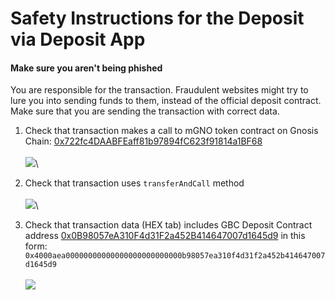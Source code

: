 # Safety Instructions for the Deposit via Deposit App

#### Make sure you aren't being phished

You are responsible for the transaction. Fraudulent websites might try to lure you into sending funds to them, instead of the official deposit contract. Make sure that you are sending the transaction with correct data.

1. Check that transaction makes a call to mGNO token contract on Gnosis Chain: [0x722fc4DAABFEaff81b97894fC623f91814a1BF68](https://blockscout.com/xdai/mainnet/address/0x722fc4DAABFEaff81b97894fC623f91814a1BF68/transactions)\
   \
   &#x20;![](../../.gitbook/assets/MM\_1.png)\

2. Check that transaction uses `transferAndCall` method\
   \
   &#x20;![](../../.gitbook/assets/MM\_2.png)\

3. Check that transaction data (HEX tab) includes GBC Deposit Contract address [0x0B98057eA310F4d31F2a452B414647007d1645d9](https://blockscout.com/xdai/mainnet/address/0x0B98057eA310F4d31F2a452B414647007d1645d9/transactions) in this form: \
   `0x4000aea00000000000000000000000000b98057ea310f4d31f2a452b414647007d1645d9` \
   \
   ![](../../.gitbook/assets/MM\_3.png)

